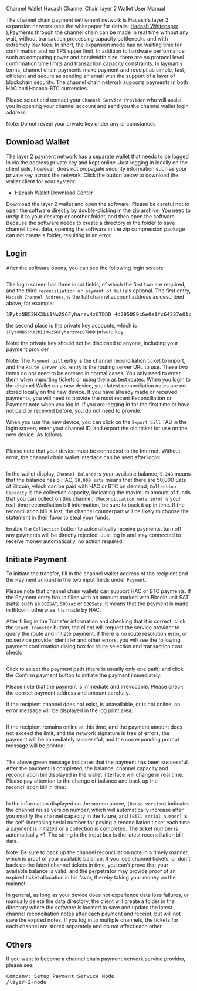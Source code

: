 Channel Wallet
Hacash Channel Chain layer 2 Wallet User Manual



The channel chain payment settlement network is Hacash's layer 2 expansion network (see the whitepaper for details: 
 [Hacash Whitepaper]([:=lang.links.wp:]) ),Payments through the channel chain can be made in real time without any wait, without transaction processing capacity bottlenecks and with extremely low fees. In short, the expansion mode has no waiting time for confirmation and no TPS upper limit. In addition to hardware performance such as computing power and bandwidth size, there are no protocol level confirmation time limits and transaction capacity constraints. In layman's terms, channel chain payments make payment and receipt as simple, fast, efficient and secure as sending an email with the support of a layer of blockchain security. The channel chain network supports payments in both HAC and Hacash-BTC currencies.

Please select and contact your `Channel Service Provider` who will assist you in opening your channel account and send you the channel wallet login address.

<p class="note">Note: Do not reveal your private key under any circumstances</p>

## Download Wallet

The layer 2 payment network has a separate wallet that needs to be logged in via the address private key and kept online. Just logging in locally on the client side, however, does not propagate security information such as your private key across the network. Click the button below to download the wallet client for your system:

- [Hacash Wallet Download Center](https://github.com/hacash/wallet/releases)

Download the layer 2 wallet and open the software. Please be careful not to open the software directly by double-clicking in the zip archive. You need to unzip it to your desktop or another folder, and then open the software. Because the software needs to create a directory in the folder to save channel ticket data, opening the software in the zip compression package can not create a folder, resulting in an error.

## Login

After the software opens, you can see the following login screen:

<img class="lazy ctw" data-src="/image/channelpay/login.png" />

The login screen has three input fields, of which the first two are required, and the third `reconciliation or payment of bills`is optional. The first entry, `Hacash Channel Address`, is the full channel account address as described above, for example:

<pre class="log">
1PytoNB53MX2bi1Nw2S6Fyharzv4zGTDDD_4d295889c6e0e1fc64237e01cd480fd6_PaySer
</pre>

the second place is the private key accounts, which is `1PytoNB53MX2bi1Nw2S6Fyharzv4zGTDDD` private key.

<p class="note">Note: the private key should not be disclosed to anyone, including your payment provider<p>

Note: The `Payment bill` entry is the channel reconciliation ticket to import, and the `Route Server URL` entry is the routing server URL to use.  These two items do not need to be entered in normal cases.  You only need to enter them when importing tickets or using them as test routes.
When you login to the channel Wallet on a new device, your latest reconciliation notes are not stored locally on the new device. If you have already made or received payments, you will need to provide the most recent Reconciliation or Payment note when you log in. If you are logging in for the first time or have not paid or received before, you do not need to provide.

When you use the new device, you can click on the `Export bill` TAB in the login screen, enter your channel ID, and export the old ticket for use on the new device. As follows:

<img class="ctw lazy" data-src="/image/channelpay/expbill.png" />

Please note that your device must be connected to the Internet. Without error, the channel chain wallet interface can be seen after login:

<img class="ctw lazy" data-src="/image/channelpay/wallet.png" />

In the wallet display, `Channel Balance` is your available balance, `5:248` means that the balance has 5 HAC, `50,000 sats` means that there are 50,000 Sats of Bitcoin, which can be paid with HAC or BTC on demand; `Collection Capacity` is the collection capacity, indicating the maximum amount of funds that you can collect on this channel; `[Reconciliation meta info]` is your real-time reconciliation bill information, be sure to back it up in time. If the reconciliation bill is lost, the channel counterpart will be likely to choose the statement in their favor to steal your funds.

Enable the `Collection` button to automatically receive payments, turn off any payments will be directly rejected. Just log in and stay connected to receive money automatically, no action required.

## Initiate Payment

To initiate the transfer, fill in the channel wallet address of the recipient and the Payment amount in the two input fields under `Payment`.


Please note that channel chain wallets can support HAC or BTC payments. If the Payment entry box is filled with an amount marked with Bitcoin unit SAT (sats) such as `500SAT`, `500sat` or `500Sats`, it means that the payment is made in Bitcoin, otherwise it is made by HAC.

After filling in the Transfer information and checking that it is correct, click the `Start Transfer` button, the client will request the service provider to query the route and initiate payment. If there is no route resolution error, or no service provider identifier and other errors, you will see the following payment confirmation dialog box for route selection and transaction cost check:

<img class="ctw lazy" data-src="/image/channelpay/dopay.png" />

Click to select the payment path (there is usually only one path) and click the Confirm payment button to initiate the payment immediately.

<p class="note">Please note that the payment is immediate and irrevocable. Please check the correct payment address and amount carefully.</p>

If the recipient channel does not exist, is unavailable, or is not online, an error message will be displayed in the log print area:

<img class="ctw lazy" data-src="/image/channelpay/errlog.png" />

If the recipient remains online at this time, and the payment amount does not exceed the limit, and the network signature is free of errors, the payment will be immediately successful, and the corresponding prompt message will be printed:

<img class="ctw lazy" data-src="/image/channelpay/successlog.png" />

The above green message indicates that the payment has been successful. After the payment is completed, the balance, channel capacity and reconciliation bill displayed in the wallet interface will change in real time. Please pay attention to the change of balance and back up the reconciliation bill in time:

<img class="ctw lazy" data-src="/image/channelpay/bill.png" />

In the information displayed on the screen above, `[Reuse version]` indicates the channel reuse version number, which will automatically increase after you modify the channel capacity in the future, and `[Bill serial number]` is the self-increasing serial number for paying a reconciliation ticket each time a payment is initiated or a collection is completed. The ticket number is automatically +1. The string in the input box is the latest reconciliation bill data.

<p class="note">Note: Be sure to back up the channel reconciliation note in a timely manner, which is proof of your available balance. If you lose channel tickets, or don't back up the latest channel tickets in time, you can't prove that your available balance is valid, and the perpetrator may provide proof of an expired ticket allocation in his favor, thereby taking your money on the mainnet.</p>

In general, as long as your device does not experience data loss failures, or manually delete the data directory, the client will create a folder in the directory where the software is located to save and update the latest channel reconciliation notes after each payment and receipt, but will not save the expired notes. If you log in to multiple channels, the tickets for each channel are stored separately and do not affect each other.

## Others

If you want to become a channel chain payment network service provider, please see:

<pre class="links big">
Company: Setup Payment Service Node
/layer-2-node
</pre>








